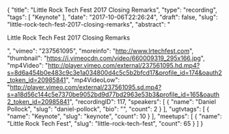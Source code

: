 {
  "title": "Little Rock Tech Fest 2017 Closing Remarks",
  "type": "recording",
  "tags": [
    "Keynote"
  ],
  "date": "2017-10-06T22:26:24",
  "draft": false,
  "slug": "little-rock-tech-fest-2017-closing-remarks",
  "abstract": "<p>Little Rock Tech Fest 2017 Closing Remarks</p>",
  "vimeo": "237561095",
  "moreinfo": "http://www.lrtechfest.com",
  "thumbnail": "https://i.vimeocdn.com/video/660009319_295x166.jpg",
  "mp4Video": "http://player.vimeo.com/external/237561095.hd.mp4?s=8d6a454b0e483c9c3e1a034800d4c5c5b2bfcd17&profile_id=174&oauth2_token_id=20985841",
  "mp4VideoLow": "http://player.vimeo.com/external/237561095.sd.mp4?s=a18d56c144c5e7370be9052bd9d77bd2963e53b3&profile_id=165&oauth2_token_id=20985841",
  "recordingID": 117,
  "speakers": [
    {
      "name": "Daniel Pollock",
      "slug": "daniel-pollock",
      "bio": "",
      "count": 2
    }
  ],
  "ugtvtags": [
    {
      "name": "Keynote",
      "slug": "keynote",
      "count": 10
    }
  ],
  "meetups": [
    {
      "name": "Little Rock Tech Fest",
      "slug": "little-rock-tech-fest",
      "count": 65
    }
  ]
}